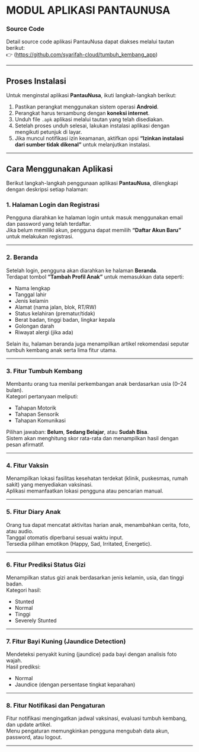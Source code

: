 # MODUL APLIKASI PANTAUNUSA

### Source Code  
Detail source code aplikasi PantauNusa dapat diakses melalui tautan berikut:  
👉 (https://github.com/syarifah-cloud/tumbuh_kembang_app)

---

## Proses Instalasi  

Untuk menginstal aplikasi **PantauNusa**, ikuti langkah-langkah berikut:  

1. Pastikan perangkat menggunakan sistem operasi **Android**.  
2. Perangkat harus tersambung dengan **koneksi internet**.  
3. Unduh file `.apk` aplikasi melalui tautan yang telah disediakan.  
4. Setelah proses unduh selesai, lakukan instalasi aplikasi dengan mengikuti petunjuk di layar.  
5. Jika muncul notifikasi izin keamanan, aktifkan opsi **“Izinkan instalasi dari sumber tidak dikenal”** untuk melanjutkan instalasi.  

---

## Cara Menggunakan Aplikasi  

Berikut langkah-langkah penggunaan aplikasi **PantauNusa**, dilengkapi dengan deskripsi setiap halaman:  

### 1. Halaman Login dan Registrasi  
Pengguna diarahkan ke halaman login untuk masuk menggunakan email dan password yang telah terdaftar.  
Jika belum memiliki akun, pengguna dapat memilih **“Daftar Akun Baru”** untuk melakukan registrasi.  


---

### 2. Beranda  
Setelah login, pengguna akan diarahkan ke halaman **Beranda**.  
Terdapat tombol **“Tambah Profil Anak”** untuk memasukkan data seperti:  
- Nama lengkap  
- Tanggal lahir  
- Jenis kelamin  
- Alamat (nama jalan, blok, RT/RW)  
- Status kelahiran (prematur/tidak)  
- Berat badan, tinggi badan, lingkar kepala  
- Golongan darah  
- Riwayat alergi (jika ada)  

Selain itu, halaman beranda juga menampilkan artikel rekomendasi seputar tumbuh kembang anak serta lima fitur utama.  


---

### 3. Fitur Tumbuh Kembang  
Membantu orang tua menilai perkembangan anak berdasarkan usia (0–24 bulan).  
Kategori pertanyaan meliputi:  
- Tahapan Motorik  
- Tahapan Sensorik  
- Tahapan Komunikasi  

Pilihan jawaban: **Belum**, **Sedang Belajar**, atau **Sudah Bisa**.  
Sistem akan menghitung skor rata-rata dan menampilkan hasil dengan pesan afirmatif.  

---

### 4. Fitur Vaksin  
Menampilkan lokasi fasilitas kesehatan terdekat (klinik, puskesmas, rumah sakit) yang menyediakan vaksinasi.  
Aplikasi memanfaatkan lokasi pengguna atau pencarian manual.  

---

### 5. Fitur Diary Anak  
Orang tua dapat mencatat aktivitas harian anak, menambahkan cerita, foto, atau audio.  
Tanggal otomatis diperbarui sesuai waktu input.  
Tersedia pilihan emotikon (Happy, Sad, Irritated, Energetic).  

---

### 6. Fitur Prediksi Status Gizi  
Menampilkan status gizi anak berdasarkan jenis kelamin, usia, dan tinggi badan.  
Kategori hasil:  
- Stunted  
- Normal  
- Tinggi  
- Severely Stunted  

---

### 7. Fitur Bayi Kuning (Jaundice Detection)  
Mendeteksi penyakit kuning (jaundice) pada bayi dengan analisis foto wajah.  
Hasil prediksi:  
- Normal  
- Jaundice (dengan persentase tingkat keparahan)  
---

### 8. Fitur Notifikasi dan Pengaturan  
Fitur notifikasi mengingatkan jadwal vaksinasi, evaluasi tumbuh kembang, dan update artikel.  
Menu pengaturan memungkinkan pengguna mengubah data akun, password, atau logout.  

---


